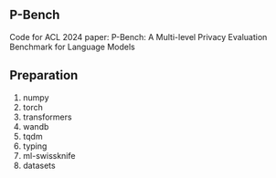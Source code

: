 ## P-Bench

Code for ACL 2024 paper: P-Bench: A Multi-level Privacy Evaluation Benchmark for Language Models

## Preparation

1. numpy
2. torch
3. transformers
4. wandb
5. tqdm
6. typing
7. ml-swissknife
8. datasets

